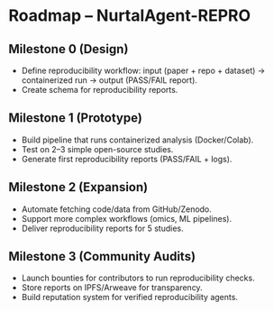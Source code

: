 # Roadmap – NurtalAgent-REPRO

## Milestone 0 (Design)
- Define reproducibility workflow: input (paper + repo + dataset) → containerized run → output (PASS/FAIL report).
- Create schema for reproducibility reports.

## Milestone 1 (Prototype)
- Build pipeline that runs containerized analysis (Docker/Colab).
- Test on 2–3 simple open-source studies.
- Generate first reproducibility reports (PASS/FAIL + logs).

## Milestone 2 (Expansion)
- Automate fetching code/data from GitHub/Zenodo.
- Support more complex workflows (omics, ML pipelines).
- Deliver reproducibility reports for 5 studies.

## Milestone 3 (Community Audits)
- Launch bounties for contributors to run reproducibility checks.
- Store reports on IPFS/Arweave for transparency.
- Build reputation system for verified reproducibility agents.
